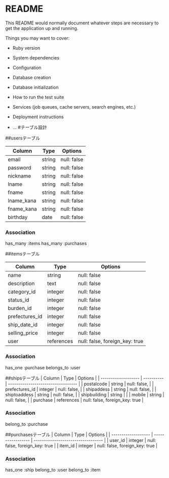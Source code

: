 # README

This README would normally document whatever steps are necessary to get the
application up and running.

Things you may want to cover:

* Ruby version

* System dependencies

* Configuration

* Database creation

* Database initialization

* How to run the test suite

* Services (job queues, cache servers, search engines, etc.)

* Deployment instructions

* ...
#テーブル設計

##usersテーブル

| Column     | Type     | Options     |
| ---------- | -------- | ----------- |
| email      | string   | null: false |
| password   | string   | null: false |
| nickname   | string   | null: false |
| lname      | string   | null: false |
| fname      | string   | null: false |
| lname_kana | string   | null: false |
| fname_kana | string   | null: false |
| birthday   | date     | null: false |

### Association
has_many :items
has_many :purchases


##itemsテーブル

| Column            | Type        | Options                        |
| ----------------- | ----------- | ------------------------------ |
| name              | string      | null: false                    |
| description       | text        | null: false                    |
| category_id       | integer     | null: false                    |
| status_id         | integer     | null: false                    |
| burden_id         | integer     | null: false                    |
| prefectures_id    | integer     | null: false                    |
| ship_date_id      | integer     | null: false                    |
| selling_price     | integer     | null: false                    |
| user              | references  | null: false, foreign_key: true |


### Association
has_one :purchase
belongs_to :user


##shipsテーブル
| Column              | Type       | Options                            |
| ------------------- | ---------- | ---------------------------------- |
| postalcode          | string     |  null: false,                      |
| prefectures_id      | integer    |  null: false,                      |
| shipaddess          | string     |  null: false,                      |
| shiptoaddess        | string     |  null: false,                      |
| shipbuilding        | string     |                                    |
| mobile              | string     |  null: false,                      |
| purchase           | references  |  null: false, foreign_key: true    |

### Association
belong_to :purchase

##purchasesテーブル
| Column              | Type              | Options                            |
| ------------------- | ----------------- | ---------------------------------- |
| user_id             | integer           |  null: false, foreign_key: true    |
| item_id             | integer           |  null: false, foreign_key: true    |
### Association
has_one :ship
belong_to :user
belong_to :item